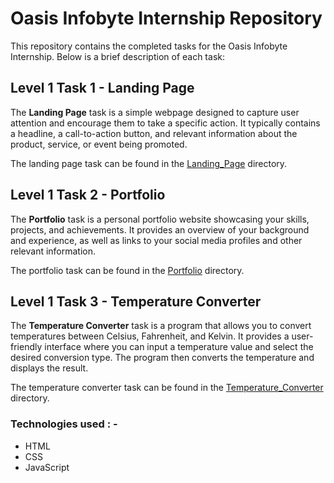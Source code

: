 # Oasis Infobyte Internship Repository

This repository contains the completed tasks for the Oasis Infobyte Internship. Below is a brief description of each task:

## Level 1 Task 1 - Landing Page

The **Landing Page** task is a simple webpage designed to capture user attention and encourage them to take a specific action. It typically contains a headline, a call-to-action button, and relevant information about the product, service, or event being promoted.

The landing page task can be found in the [Landing_Page](https://github.com/ShubhamSharmax/OIBSIP/tree/master/Landing%20Page) directory.

## Level 1 Task 2 - Portfolio

The **Portfolio** task is a personal portfolio website showcasing your skills, projects, and achievements. It provides an overview of your background and experience, as well as links to your social media profiles and other relevant information.

The portfolio task can be found in the [Portfolio](https://github.com/ShubhamSharmax/OIBSIP/tree/master/Portfolio) directory.

## Level 1 Task 3 - Temperature Converter

The **Temperature Converter** task is a program that allows you to convert temperatures between Celsius, Fahrenheit, and Kelvin. It provides a user-friendly interface where you can input a temperature value and select the desired conversion type. The program then converts the temperature and displays the result.

The temperature converter task can be found in the [Temperature_Converter](https://github.com/ShubhamSharmax/OIBSIP/tree/master/Temperature%20Converter) directory.


### Technologies used : -
- HTML
- CSS
- JavaScript
